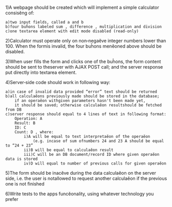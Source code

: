1)A webpage should be created which will implement a simple calculator consisĕng of:
    
    a)two input fields, called a and b
    b)four buĥons labeled sum , difference , multiplication and division
    c)one textarea element with edit mode disabled (read‐only)
2)Calculator must operate only on non‐negaĕve integer numbers lower than 100. When the formis invalid, the four buĥons menĕoned above should be disabled.

3)When user fills the form and clicks one of the buĥons, the form content should be sent to theserver with AJAX POST call; and the server response put directly into textarea element.

4)Server‐side code should work in following way:

    a)in case of invalid data provided “error” text should be returned
    b)all calculaĕons previously made should be stored in the database; 
        if an operaĕon withgiven parameters hasn't been made yet,
        it should be saved; otherwise calculaĕon resultshould be fetched from DB
    c)server response should equal to 4 lines of text in following format:
        Operation: A
        Result: B
        ID: C
        Count: D , where:
            i)A will be equal to text interpretaĕon of the operaĕon
                (e.g. incase of sum ofnumbers 24 and 23 A should be equal to “24 + 23”
            ii)B will be equal to calculaĕon result
            iii)C will be an DB document/record ID where given operaĕon data is stored
            iv)D will equal to number of previous calls for given operaĕon
5)The form should be inacĕve during the data calculaĕon on the server side, 
    i.e. the user is notallowed to request another calculaĕon if the previous one is not finished

6)Write tests to the apps funcĕonality, using whatever technology you prefer
